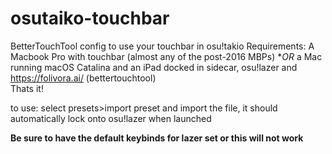 # osutaiko-touchbar
BetterTouchTool config to use your touchbar in osu!takio
Requirements: 
  A Macbook Pro with touchbar (almost any of the post-2016 MBPs) **OR* a Mac running macOS Catalina and an iPad docked in sidecar,
  osu!lazer and 
  https://folivora.ai/ (bettertouchtool)  
Thats it!

to use: select presets>import preset and import the file, it should automatically lock onto osu!lazer when launched

**Be sure to have the default keybinds for lazer set or this will not work**
